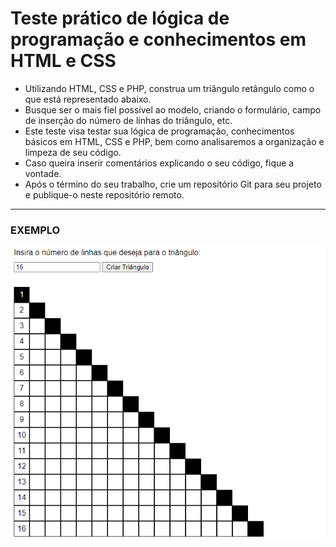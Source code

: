 # Teste prático de lógica de programação e conhecimentos em HTML e CSS

- Utilizando HTML, CSS e PHP, construa um triângulo retângulo como o que está representado abaixo.
- Busque ser o mais fiel possível ao modelo, criando o formulário, campo de inserção do número de linhas do triângulo, etc.
- Este teste visa testar sua lógica de programação, conhecimentos básicos em HTML, CSS e PHP, bem como analisaremos a organização e limpeza de seu código.
- Caso queira inserir comentários explicando o seu código, fique a vontade.
- Após o término do seu trabalho, crie um repositório Git para seu projeto e publique-o neste repositório remoto.

---

### EXEMPLO

![this is an image](/triangle-challenge.png)
